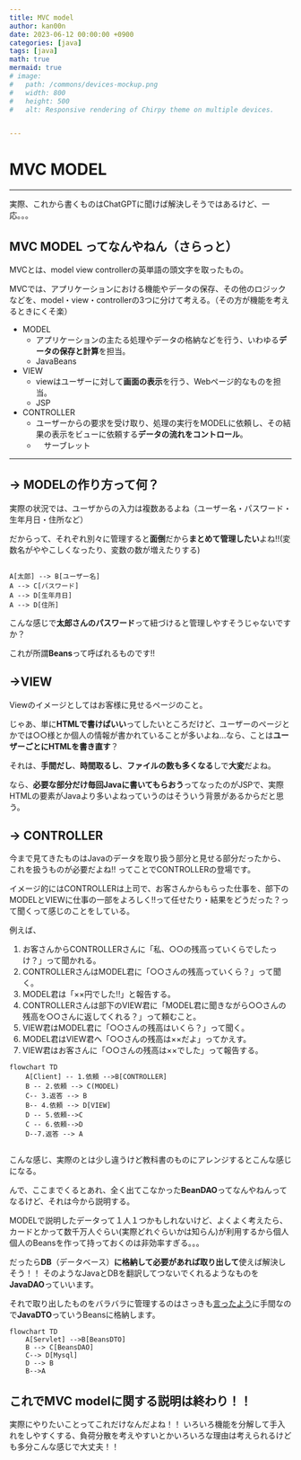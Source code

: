 ```yaml
---
title: MVC model
author: kan00n
date: 2023-06-12 00:00:00 +0900
categories: [java]
tags: [java]
math: true
mermaid: true
# image:
#   path: /commons/devices-mockup.png
#   width: 800
#   height: 500
#   alt: Responsive rendering of Chirpy theme on multiple devices.


---
```


# MVC MODEL

------

実際、これから書くものはChatGPTに聞けば解決しそうではあるけど、一応。。。

## MVC MODEL ってなんやねん（さらっと）

MVCとは、model view controllerの英単語の頭文字を取ったもの。

MVCでは、アプリケーションにおける機能やデータの保存、その他のロジックなどを、model・view・controllerの3つに分けて考える。（その方が機能を考えるときにくそ楽）

- MODEL
  - アプリケーションの主たる処理やデータの格納などを行う、いわゆる**データの保存と計算**を担当。
  - JavaBeans
- VIEW
  - viewはユーザーに対して**画面の表示**を行う、Webページ的なものを担当。
  - JSP
- CONTROLLER
  - ユーザーからの要求を受け取り、処理の実行をMODELに依頼し、その結果の表示をビューに依頼する**データの流れをコントロール**。
  - 　サーブレット

------

## → MODELの作り方って何？

実際の状況では、ユーザからの入力は複数あるよね（ユーザー名・パスワード・生年月日・住所など）

だからって、それぞれ別々に管理すると**面倒**だから**まとめて管理したい**よね!!(変数名がややこしくなったり、変数の数が増えたりする)

```mermaid

A[太郎] --> B[ユーザー名] 
A --> C[パスワード]
A --> D[生年月日]
A --> D[住所]

```

こんな感じで**太郎さんのパスワード**って紐づけると管理しやすそうじゃないですか？

これが所謂**Beans**って呼ばれるものです!!

## →VIEW

Viewのイメージとしてはお客様に見せるページのこと。

じゃあ、単に**HTMLで書けばいい**ってしたいところだけど、ユーザーのページとかでは○○様とか個人の情報が書かれていることが多いよね...なら、ことは**ユーザーごとにHTMLを書き直す**？

それは、**手間だし**、**時間取るし**、**ファイルの数も多くなる**しで**大変**だよね。

なら、**必要な部分だけ毎回Javaに書いてもらおう**ってなったのがJSPで、実際HTMLの要素がJavaより多いよねっていうのはそういう背景があるからだと思う。

## → CONTROLLER

今まで見てきたものはJavaのデータを取り扱う部分と見せる部分だったから、これを扱うものが必要だよね!! ってことでCONTROLLERの登場です。

イメージ的にはCONTROLLERは上司で、お客さんからもらった仕事を、部下のMODELとVIEWに仕事の一部をよろしく!!って任せたり・結果をどうだった？って聞くって感じのことをしている。

例えば、

1. お客さんからCONTROLLERさんに「私、○○の残高っていくらでしたっけ？」って聞かれる。
2. CONTROLLERさんはMODEL君に「○○さんの残高っていくら？」って聞く。
3. MODEL君は「××円でした!!」と報告する。
4. CONTROLLERさんは部下のVIEW君に「MODEL君に聞きながら○○さんの残高を○○さんに返してくれる？」って頼むこと。
5. VIEW君はMODEL君に「○○さんの残高はいくら？」って聞く。
6. MODEL君はVIEW君へ「○○さんの残高は××だよ」ってかえす。
7. VIEW君はお客さんに「○○さんの残高は××でした」って報告する。

```mermaid
flowchart TD 
    A[Client] -- 1.依頼 -->B[CONTROLLER] 
    B -- 2.依頼 --> C(MODEL) 
    C-- 3.返答 --> B
    B-- 4.依頼 --> D[VIEW]
    D -- 5.依頼-->C 
    C -- 6.依頼-->D 
    D--7.返答 --> A
    
```

こんな感じ、実際のとは少し違うけど教科書のものにアレンジするとこんな感じになる。

んで、ここまでくるとあれ、全く出てこなかった**BeanDAO**ってなんやねんってなるけど、それは今から説明する。

MODELで説明したデータって１人１つかもしれないけど、よくよく考えたら、カードとかって数千万人ぐらい(実際どれぐらいかは知らん)が利用するから個人個人のBeansを作って持っておくのは非効率すぎる。。。

だったら**DB**（データベース）**に格納して必要があれば取り出して**使えば解決しそう！！
そのようなJavaとDBを翻訳してつないでくれるようなものを**JavaDAO**っていいます。

それで取り出したものをバラバラに管理するのはさっきも[言ったよう](#→-controller)に手間なので**JavaDTO**っていうBeansに格納します。

```mermaid
flowchart TD
    A[Servlet] -->B[BeansDTO] 
    B --> C[BeansDAO] 
    C--> D[Mysql]
    D --> B
    B-->A
```

## これでMVC modelに関する説明は終わり！！

実際にやりたいことってこれだけなんだよね！！
いろいろ機能を分解して手入れをしやすくする、負荷分散を考えやすいとかいろいろな理由は考えられるけども多分こんな感じで大丈夫！！



